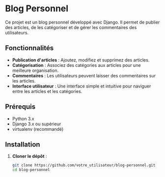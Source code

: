 # Blog Personnel

Ce projet est un blog personnel développé avec Django. Il permet de publier des articles, de les catégoriser et de gérer les commentaires des utilisateurs.

## Fonctionnalités

- **Publication d'articles** : Ajoutez, modifiez et supprimez des articles.
- **Catégorisation** : Associez des catégories aux articles pour une meilleure organisation.
- **Commentaires** : Les utilisateurs peuvent laisser des commentaires sur les articles.
- **Interface utilisateur** : Une interface simple et intuitive pour naviguer entre les articles et les catégories.

## Prérequis

- Python 3.x
- Django 3.x ou supérieur
- virtualenv (recommandé)

## Installation

1. **Cloner le dépôt** :
   ```bash
   git clone https://github.com/votre_utilisateur/blog-personnel.git
   cd blog-personnel
